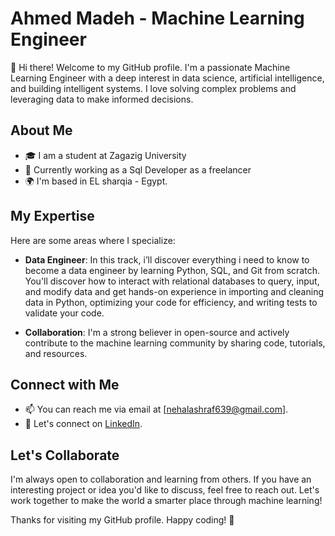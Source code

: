 # Ahmed Madeh - Machine Learning Engineer

👋 Hi there! Welcome to my GitHub profile. I'm a passionate Machine Learning Engineer with a deep interest in data science, artificial intelligence, and building intelligent systems. I love solving complex problems and leveraging data to make informed decisions.

## About Me

- 🎓 I am a student at Zagazig University
- 💼 Currently working as a Sql Developer  as a freelancer
- 🌍 I'm based in EL sharqia  - Egypt.

## My Expertise

Here are some areas where I specialize:



- **Data Engineer**: In this track, i’ll discover everything i need to know to become a data engineer by learning Python, SQL, and Git from scratch. You'll discover how to interact with relational databases to query, input, and modify data and get hands-on experience in importing and cleaning data in Python, optimizing your code for efficiency, and writing tests to validate your code.


- **Collaboration**: I'm a strong believer in open-source and actively contribute to the machine learning community by sharing code, tutorials, and resources.

## Connect with Me

- 📫 You can reach me via email at [nehalashraf639@gmail.com].
- 💬 Let's connect on [LinkedIn](https://www.linkedin.com/in/nehal-ashraf-861698229/).

## Let's Collaborate

I'm always open to collaboration and learning from others. If you have an interesting project or idea you'd like to discuss, feel free to reach out. Let's work together to make the world a smarter place through machine learning!

Thanks for visiting my GitHub profile. Happy coding! 🚀
